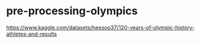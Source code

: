# pre-processing-olympics

https://www.kaggle.com/datasets/heesoo37/120-years-of-olympic-history-athletes-and-results
